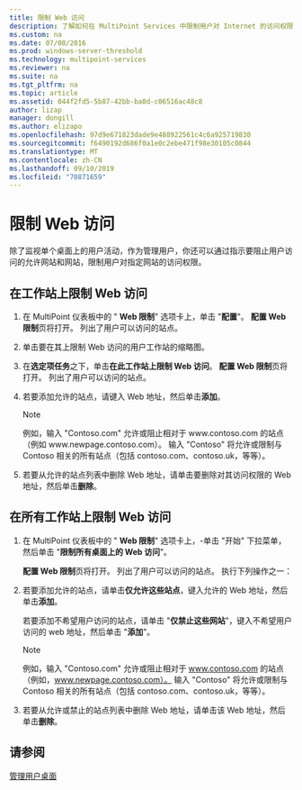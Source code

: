 ```yaml
---
title: 限制 Web 访问
description: 了解如何在 MultiPoint Services 中限制用户对 Internet 的访问权限
ms.custom: na
ms.date: 07/08/2016
ms.prod: windows-server-threshold
ms.technology: multipoint-services
ms.reviewer: na
ms.suite: na
ms.tgt_pltfrm: na
ms.topic: article
ms.assetid: 044f2fd5-5b87-42bb-ba0d-c06516ac48c8
author: lizap
manager: dongill
ms.author: elizapo
ms.openlocfilehash: 97d9e671823dade9e488922561c4c6a925719830
ms.sourcegitcommit: f6490192d686f0a1e0c2ebe471f98e30105c0844
ms.translationtype: MT
ms.contentlocale: zh-CN
ms.lasthandoff: 09/10/2019
ms.locfileid: "70871659"
---
```

# <a name="limit-web-access"></a>限制 Web 访问
除了监视单个桌面上的用户活动，作为管理用户，你还可以通过指示要阻止用户访问的允许网站和网站，限制用户对指定网站的访问权限。  
  
## <a name="to-limit-web-access-on-a-station"></a>在工作站上限制 Web 访问  
  
1. 在 MultiPoint 仪表板中的 " **Web 限制**" 选项卡上，单击 "**配置**"。 **配置 Web 限制**页将打开。 列出了用户可以访问的站点。  
  
2. 单击要在其上限制 Web 访问的用户工作站的缩略图。  
  
3. 在**选定项任务**之下，单击**在此工作站上限制 Web 访问**。 **配置 Web 限制**页将打开。 列出了用户可以访问的站点。  
  
4. 若要添加允许的站点，请键入 Web 地址，然后单击**添加**。  
  
   > [!NOTE]
   > 例如，输入 "Contoso.com" 允许或阻止相对于 www\.contoso.com 的站点（例如 www\.newpage.contoso.com）。 输入 "Contoso" 将允许或限制与 Contoso 相关的所有站点（包括 contoso.com、contoso.uk，等等）。  
  
5. 若要从允许的站点列表中删除 Web 地址，请单击要删除对其访问权限的 Web 地址，然后单击**删除**。  
  
## <a name="to-limit-web-access-on-all-stations"></a>在所有工作站上限制 Web 访问  
  
1. 在 MultiPoint 仪表板中的 " **Web 限制**" 选项卡上，\-单击 "开始" 下拉菜单，然后单击 "**限制所有桌面上的 Web 访问**"。  
  
   **配置 Web 限制**页将打开。 列出了用户可以访问的站点。 执行下列操作之一：  
  
2. 若要添加允许的站点，请单击**仅允许这些站点**，键入允许的 Web 地址，然后单击**添加**。  
  
   若要添加不希望用户访问的站点，请单击 "**仅禁止这些网站**"，键入不希望用户访问的 web 地址，然后单击 "**添加**"。  
  
   > [!NOTE]
   > 例如，输入 "Contoso.com" 允许或阻止相对于 www.contoso.com 的站点（例如，www.newpage.contoso.com）。 输入 "Contoso" 将允许或限制与 Contoso 相关的所有站点（包括 contoso.com、contoso.uk，等等）。  
  
3. 若要从允许或禁止的站点列表中删除 Web 地址，请单击该 Web 地址，然后单击**删除**。  
  
## <a name="see-also"></a>请参阅  
[管理用户桌面](manage-user-desktops-using-multipoint-dashboard.md)  
